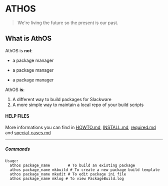 # ATHOS

> We\'re living the future so
> the present is our past.


## What is AthOS

AthOS is **not**:

* a package manager
- a package manager
+ a package manager

AthOS **is**:

1. A different way to build packages for Slackware
2. A more simple way to maintain a local repo of your build scripts


#### HELP FILES

More informations you can find in [HOWTO.md][1], [INSTALL.md][2], [required.md][3] and [special-cases.md][4]

[1]: ./DOCS/HOWTO.md        'HOWTO.md'
[2]: ./DOCS/INSTALL.md  "INSTALL.md"
[3]: ./DOCS/required.md    "required.md"
[4]: ./DOCS/special-cases.md (special-cases.md)



---

##### Commands

```
Usage:
  athos package_name        # To build an existing package
  athos package_name mkbuild # To create a new package build template
  athos package_name mkedit # To edit package ini file
  athos package_name mklog # To view PackageBuild.log
  
```
